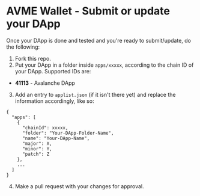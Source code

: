 # AVME Wallet - Submit or update your DApp

Once your DApp is done and tested and you're ready to submit/update, do the following:

1. Fork this repo.
2. Put your DApp in a folder inside `apps/xxxxx`, according to the chain ID of your DApp. Supported IDs are:

* **41113** - Avalanche DApp

3. Add an entry to `applist.json` (if it isn't there yet) and replace the information accordingly, like so:

```
{
  "apps": [
    {
      "chainId": xxxxx,
      "folder": "Your-DApp-Folder-Name",
      "name": "Your-DApp-Name",
      "major": X,
      "minor": Y,
      "patch": Z
    },
    ...
  ]
}
```

4. Make a pull request with your changes for approval.
